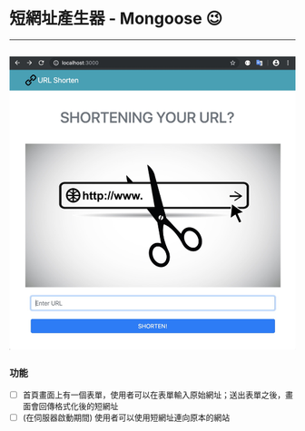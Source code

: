 # 短網址產生器 - Mongoose :wink:
---
![expanse](./q4.jpg)
---

### **功能**
- [ ] 首頁畫面上有一個表單，使用者可以在表單輸入原始網址；送出表單之後，畫面會回傳格式化後的短網址
- [ ] (在伺服器啟動期間) 使用者可以使用短網址連向原本的網站